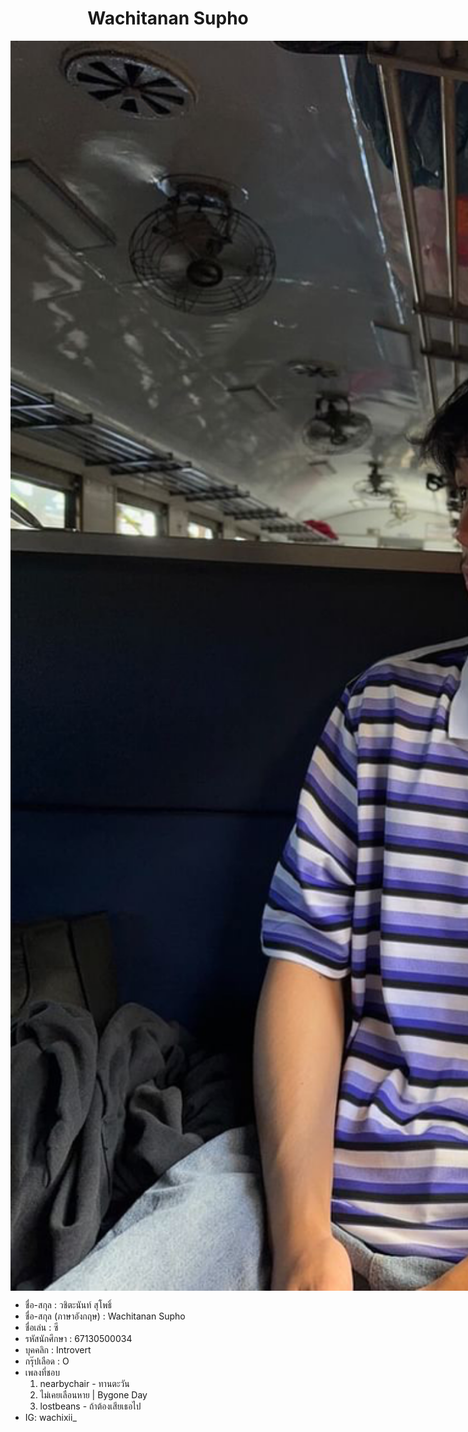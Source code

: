 <h1 style="text-align: center"> Wachitanan Supho  </h1>
<div style="height: 50vh; max-width: fit-content; margin-left: auto; margin-right: auto">
<img src="/images/Wachitanan/Wachitanan.jpg" alt="Wachitanan" style="height: 50vh; max-width: fit-content; margin-left: auto; margin-right: auto" >
</div>
<ul>
<li>
ชื่อ-สกุล : วชิตะนันท์ สุโพธิ์ 
</li>
<li>
ชื่อ-สกุล (ภาษาอังกฤษ) : Wachitanan Supho
</li><li>
ชื่อเล่น : ซี
</li><li>
รหัสนักศึกษา : 67130500034
</li><li>
บุคคลิก : Introvert
</li><li>
กรุ๊ปเลือด : O
</li><li>
เพลงที่ชอบ
<ol>
<li> nearbychair - ทานตะวัน </li>
<li> ไม่เคยเลือนหาย | Bygone Day </li>
<li> lostbeans - ถ้าต้องเสียเธอไป </li>
</ol>
<li>IG: wachixii_ </li>

</ul>
